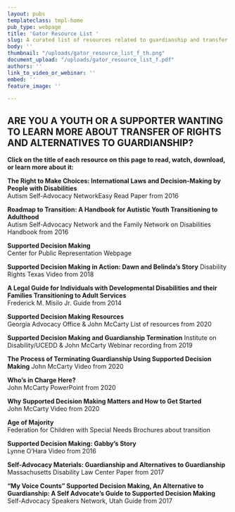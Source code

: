 ```yaml
---
layout: pubs
templateclass: tmpl-home
pub_type: webpage
title: 'Gator Resource List '
slug: A curated list of resources related to guardianship and transfer of rights
body: ''
thumbnail: "/uploads/gator_resource_list_f_th.png"
document_upload: "/uploads/gator_resource_list_f.pdf"
authors: ''
link_to_video_or_webinar: ''
embed: ''
feature_image: ''

---
```

## ARE YOU A YOUTH OR A SUPPORTER WANTING TO LEARN MORE ABOUT TRANSFER OF RIGHTS AND ALTERNATIVES TO GUARDIANSHIP?

**Click on the title of each resource on this page to read, watch, download, or learn more about it:**

**The Right to Make Choices: International Laws and Decision-Making by People with Disabilities**  
Autism Self-Advocacy NetworkEasy Read Paper from 2016

**Roadmap to Transition: A Handbook for Autistic Youth Transitioning to Adulthood**  
Autism Self-Advocacy Network and the Family Network on Disabilities Handbook from 2016

**Supported Decision Making**  
Center for Public Representation Webpage

**Supported Decision Making in Action: Dawn and Belinda’s Story**
Disability Rights Texas Video from 2018

**A Legal Guide for Individuals with Developmental Disabilities and their Families Transitioning to Adult Services**  
Frederick M. Misilo Jr. Guide from 2014

**Supported Decision Making Resources**  
Georgia Advocacy Office & John McCarty List of resources from 2020

**Supported Decision Making and Guardianship Termination**
Institute on Disability/UCEDD & John McCarty Webinar recording from 2019

**The Process of Terminating Guardianship Using Supported Decision Making**
John McCarty Video from 2020

**Who’s in Charge Here?**  
John McCarty PowerPoint from 2020

**Why Supported Decision Making Matters and How to Get Started**  
John McCarty Video from 2020

**Age of Majority**  
Federation for Children with Special Needs Brochures about transition

**Supported Decision Making: Gabby’s Story**  
Lynne O’Hara Video from 2016

**Self-Advocacy Materials: Guardianship and Alternatives to Guardianship**  
Massachusetts Disability Law Center Paper from 2017

**“My Voice Counts” Supported Decision Making, An Alternative to Guardianship: A Self Advocate’s Guide to Supported Decision Making**  
Self-Advocacy Speakers Network, Utah Guide from 2017